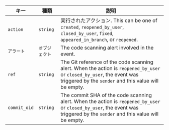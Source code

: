 | キー           | 種類       | 説明                                                                                                                                                                              |
| ------------ | -------- | ------------------------------------------------------------------------------------------------------------------------------------------------------------------------------- |
| `action`     | `string` | 実行されたアクション. This can be one of `created`, `reopened_by_user`, `closed_by_user`, `fixed`, `appeared_in_branch`, or `reopened`.                                                   |
| `アラート`       | `オブジェクト` | The code scanning alert involved in the event.                                                                                                                                  |
| `ref`        | `string` | The Git reference of the code scanning alert. When the action is `reopened_by_user` or `closed_by_user`,  the event was triggered by the `sender` and this value will be empty. |
| `commit_oid` | `string` | The commit SHA of the code scanning alert. When the action is `reopened_by_user` or `closed_by_user`,  the event was triggered by the `sender` and this value will be empty.    |
